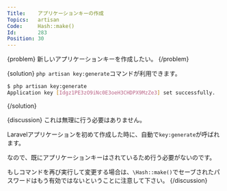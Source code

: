 ```yaml
---
Title:    アプリケーションキーの作成
Topics:   artisan
Code:     Hash::make()
Id:       283
Position: 30
---
```


{problem}
新しいアプリケーションキーを作成したい。
{/problem}

{solution}
`php artisan key:generate`コマンドが利用できます。

```bash
$ php artisan key:generate
Application key [Idgz1PE3zO9iNc0E3oeH3CHDPX9MzZe3] set successfully.
```
{/solution}

{discussion}
これは無理に行う必要はありません。

Laravelアプリケーションを初めて作成した時に、自動で`key:generate`が呼ばれます。

なので、既にアプリケーションキーはされているため行う必要がないのです。

もしコマンドを再び実行して変更する場合は、`\Hash::make()`でセーブされたパスワードはもう有効ではないということに注意して下さい。
{/discussion}
